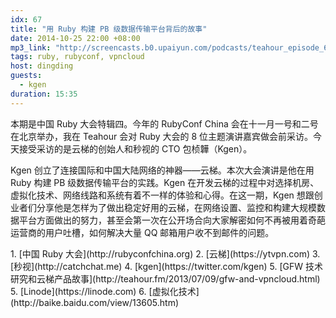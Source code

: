 ```yaml
---
idx: 67
title: "用 Ruby 构建 PB 级数据传输平台背后的故事"
date: 2014-10-25 22:00 +08:00
mp3_link: "http://screencasts.b0.upaiyun.com/podcasts/teahour_episode_67.m4a"
tags: ruby, rubyconf, vpncloud
host: dingding
guests:
  - kgen
duration: 15:35
---
```


本期是中国 Ruby 大会特辑四。今年的 RubyConf China 会在十一月一号和二号在北京举办，我在 Teahour 会对 Ruby 大会的 8 位主题演讲嘉宾做会前采访。今天接受采访的是云梯的创始人和秒视的 CTO 包桢韡（Kgen）。

Kgen 创立了连接国际和中国大陆网络的神器——云梯。本次大会演讲是他在用 Ruby 构建 PB 级数据传输平台的实践。Kgen 在开发云梯的过程中对选择机房、虚拟化技术、网络线路和系统有着不一样的体验和心得。在这一期，Kgen 想跟创业者们分享他是怎样为了做出稳定好用的云梯，在网络设置、监控和构建大规模数据平台方面做出的努力，甚至会第一次在公开场合向大家解密如何不再被用着奇葩运营商的用户吐槽，如何解决大量 QQ 邮箱用户收不到邮件的问题。

<section class="notes" markdown="1">
1. [中国 Ruby 大会](http://rubyconfchina.org)
2. [云梯](https://ytvpn.com)
3. [秒视](http://catchchat.me)
4. [kgen](https://twitter.com/kgen)
5. [GFW 技术研究和云梯产品故事](http://teahour.fm/2013/07/09/gfw-and-vpncloud.html)
5. [Linode](https://linode.com)
6. [虚拟化技术](http://baike.baidu.com/view/13605.htm)
</section>
